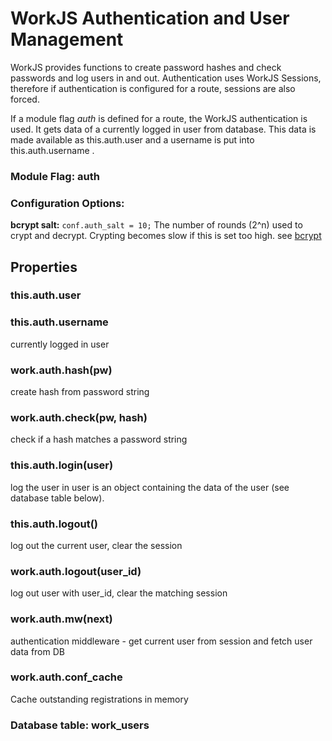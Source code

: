 # WorkJS Authentication and User Management

WorkJS provides functions to create password hashes and check passwords and log users in and out.
Authentication uses WorkJS Sessions, therefore if authentication is configured for a route,
sessions are also forced.

If a module flag *auth* is defined for a route, the WorkJS authentication is used.
It gets data of a currently logged in user from database.
This data is made available as this.auth.user and a username is put into this.auth.username .

### Module Flag: auth

### Configuration Options:

**bcrypt salt:** `conf.auth_salt = 10;`
The number of rounds (2^n) used to crypt and decrypt. Crypting becomes slow if this is set too high.
see [bcrypt](https://github.com/ncb000gt/node.bcrypt.js)

## Properties

### this.auth.user
### this.auth.username
currently logged in user

### work.auth.hash(pw)
create hash from password string

### work.auth.check(pw, hash)
check if a hash matches a password string

### this.auth.login(user)
log the user in
user is an object containing the data of the user (see database table below).

### this.auth.logout()
log out the current user, clear the session

### work.auth.logout(user_id)
log out user with user_id, clear the matching session

### work.auth.mw(next)
authentication middleware - get current user from session and fetch user data from DB

### work.auth.conf_cache
Cache outstanding registrations in memory

### Database table: work_users
